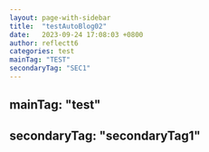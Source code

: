 ```yaml
---
layout: page-with-sidebar
title:  "testAutoBlog02"
date:   2023-09-24 17:08:03 +0800
author: reflectt6
categories: test
mainTag: "TEST"
secondaryTag: "SEC1"
---
```


## mainTag: "test"

## secondaryTag: "secondaryTag1"